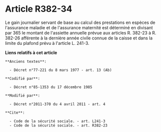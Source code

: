 # Article R382-34

Le gain journalier servant de base au calcul des prestations en espèces de l'assurance maladie et de l'assurance maternité
est déterminé en divisant par 365 le montant de l'assiette annuelle prévue aux articles R. 382-23 à R. 382-26 afférente à la
dernière année civile connue de la caisse et dans la limite du plafond prévu à l'article L. 241-3.

**Liens relatifs à cet article**

	**Anciens textes**:

	  - Décret n°77-221 du 8 mars 1977 - art. 13 (Ab)

	**Codifié par**:

	  - Décret n°85-1353 du 17 décembre 1985

	**Modifié par**:

	  - Décret n°2011-370 du 4 avril 2011 - art. 4

	**Cite**:

	  - Code de la sécurité sociale. - art. L241-3
	  - Code de la sécurité sociale. - art. R382-23
